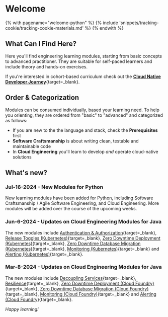# Welcome

<!-- TrackingCookie-->
{% with pagename="welcome-python" %}
  {% include 'snippets/tracking-cookie/tracking-cookie-materials.md' %}
{% endwith %}

## What Can I Find Here?

Here you'll find engineering learning modules, starting from basic concepts to advanced practitioner. They are suitable for self-paced learners and include theory and hands-on exercises.

If you're interested in cohort-based curriculum check out the [**Cloud Native Developer Journey**](https://sap.sharepoint.com/sites/126802/SitePages/Cloud-Native-Developer-Journey.aspx){target=_blank}.

## Order & Categorization

Modules can be consumed individually, based your learning need. To help you orienting, they are ordered from "basic" to "advanced" and categorized as follows:

- If you are new to the the language and stack, check the **Prerequisites** first
- **Software Craftsmanship** is about writing clean, testable and maintainable code
- In **Cloud Engineering** you'll learn to develop _and_ operate cloud-native solutions

## What's new?

### Jul-16-2024 - New Modules for Python

New learning modules have been added for Python, including Software Craftsmanship / Agile Software Engineering, and Cloud Engineering. More modules will be added over the course of the upcoming weeks.

### Jun-6-2024 - Updates on Cloud Engineering Modules for Java

The new modules include [Authentication & Authorization](https://pages.github.tools.sap/cloud-curriculum/materials/all/auth/java/){target=_blank}, [Release Toggles (Kubernetes)](https://pages.github.tools.sap/cloud-curriculum/materials/all/release-toggles/kubernetes-java/){target=_blank}, [Zero Downtime Deployment (Kubernetes)](https://pages.github.tools.sap/cloud-curriculum/materials/all/zero-downtime-deployment/kubernetes-java/){target=_blank}, [Zero Downtime Database Migration (Kubernetes)](https://pages.github.tools.sap/cloud-curriculum/materials/all/zero-downtime-db-migration/kubernetes-java/){target=_blank}, [Monitoring (Kubernetes)](https://pages.github.tools.sap/cloud-curriculum/materials/all/monitoring/kubernetes-java/){target=_blank} and [Alerting (Kubernetes)](https://pages.github.tools.sap/cloud-curriculum/materials/all/alerting/kubernetes-java/){target=_blank}.

### Mar-8-2024 - Updates on Cloud Engineering Modules for Java

The new modules include [Decoupling Services](https://pages.github.tools.sap/cloud-curriculum/materials/all/decoupling-services/java/){target=_blank}, [Resilience](https://pages.github.tools.sap/cloud-curriculum/materials/all/resilience/java/){target=_blank}, [Zero Downtime Deployment (Cloud Foundry)](https://pages.github.tools.sap/cloud-curriculum/materials/all/zero-downtime-deployment/cloud-foundry-java/){target=_blank}, [Zero Downtime Database Migration (Cloud Foundry)](https://pages.github.tools.sap/cloud-curriculum/materials/all/zero-downtime-db-migration/cloud-foundry-java/){target=_blank}, [Monitoring (Cloud Foundry)](https://pages.github.tools.sap/cloud-curriculum/materials/all/monitoring/cloud-foundry-java/){target=_blank} and [Alerting (Cloud Foundry)](https://pages.github.tools.sap/cloud-curriculum/materials/all/alerting/cloud-foundry-java/){target=_blank}.

_Happy learning!_
